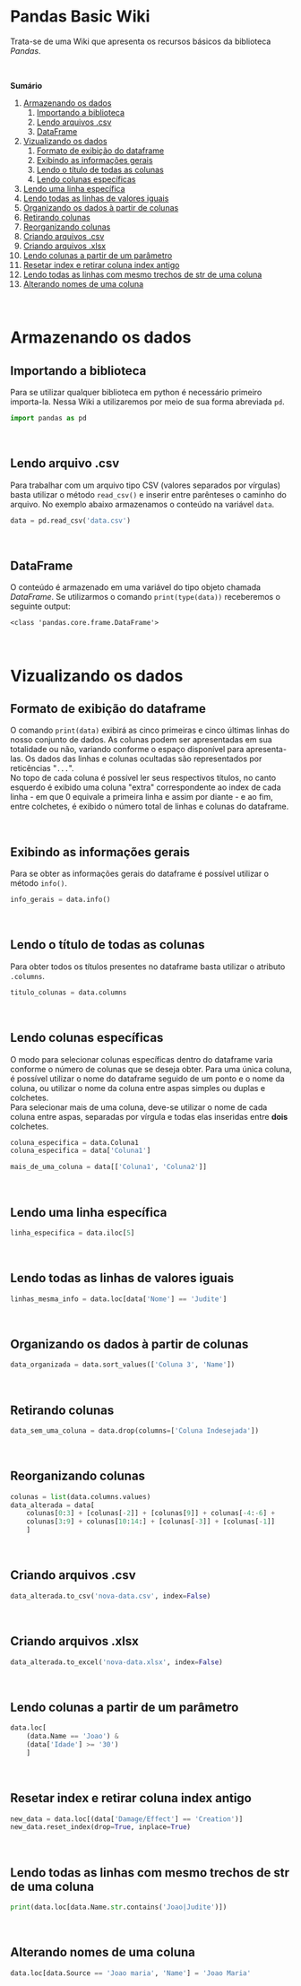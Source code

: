 # Pandas Basic Wiki

Trata-se de uma Wiki que apresenta os recursos básicos da biblioteca *Pandas*.  

<br>

**Sumário**
1. [Armazenando os dados](#armazenando-os-dados)
    1. [Importando a biblioteca](#importando-a-biblioteca)
    1. [Lendo arquivos .csv](#lendo-arquivo-csv)
    1. [DataFrame](#dataframe)
1. [Vizualizando os dados](#vizualizando-os-dados)
    1. [Formato de exibição do dataframe](#Formato-de-exibição-do-dataframe)
    1. [Exibindo as informações gerais](#exibindo-as-informações-gerais)
    1. [Lendo o título de todas as colunas](#lendo-o-título-de-todas-as-colunas)
    1. [Lendo colunas específicas](#lendo-colunas-específicas)
1. [Lendo uma linha específica](#Lendo-uma-linha-específica)
1. [Lendo todas as linhas de valores iguais](#lendo-todas-as-linhas-de-valores-iguais)
1. [Organizando os dados à partir de colunas](#organizando-os-dados-à-partir-de-colunas)
1. [Retirando colunas](#retirando-colunas)
1. [Reorganizando colunas](#reorganizando-colunas)
1. [Criando arquivos .csv](#criando-arquivos-csv)
1. [Criando arquivos .xlsx](#criando-arquivos-xlsx)
1. [Lendo colunas a partir de um parâmetro](#lendo-colunas-a-partir-de-um-parâmetro)
1. [Resetar index e retirar coluna index antigo](#resetar-index-e-retirar-coluna-index-antigo)
1. [Lendo todas as linhas com mesmo trechos de str de uma coluna](#lendo-todas-as-linhas-com-mesmo-trechos-de-str-de-uma-coluna)
1. [Alterando nomes de uma coluna](#alterando-nomes-de-uma-coluna)

<br>

# Armazenando os dados

## Importando a biblioteca

Para se utilizar qualquer biblioteca em python é necessário primeiro importa-la. Nessa Wiki a utilizaremos por meio de sua forma abreviada `pd`. 

```py
import pandas as pd
```

<br>

## Lendo arquivo .csv
Para trabalhar com um arquivo tipo CSV (valores separados por vírgulas) basta utilizar o método `read_csv()` e inserir entre parênteses o caminho do arquivo. No exemplo abaixo armazenamos o conteúdo na variável `data`.
```py
data = pd.read_csv('data.csv')
```

<br>

## DataFrame
O conteúdo é armazenado em uma variável do tipo objeto chamada *DataFrame*.
Se utilizarmos o comando `print(type(data))` receberemos o seguinte output:
```
<class 'pandas.core.frame.DataFrame'>
```

<br>

# Vizualizando os dados

## Formato de exibição do dataframe

O comando `print(data)` exibirá as cinco primeiras e cinco últimas linhas do nosso conjunto de dados. As colunas podem ser apresentadas em sua totalidade ou não, variando conforme o espaço disponível para apresenta-las. Os dados das linhas e colunas ocultadas são representados por reticências "`...`".  
No topo de cada coluna é possível ler seus respectivos títulos, no canto esquerdo é exibido uma coluna "extra" correspondente ao index de cada linha - em que 0 equivale a primeira linha e assim por diante - e ao fim, entre colchetes, é exibido o número total de linhas e colunas do dataframe.

<br>

## Exibindo as informações gerais

Para se obter as informações gerais do dataframe é possível utilizar o método `info()`.
```py
info_gerais = data.info()
```

<br>

## Lendo o título de todas as colunas
Para obter todos os títulos presentes no dataframe basta utilizar o atributo `.columns`.

```py
titulo_colunas = data.columns
```

<br>

## Lendo colunas específicas
O modo para selecionar colunas específicas dentro do dataframe varia conforme o número de colunas que se deseja obter. 
Para uma única coluna, é possível utilizar o nome do dataframe seguido de um ponto e o nome da coluna, ou utilizar o nome da coluna entre aspas simples ou duplas e colchetes.  
Para selecionar mais de uma coluna, deve-se utilizar o nome de cada coluna entre aspas, separadas por vírgula e todas elas inseridas entre **dois** colchetes.
```py
coluna_especifica = data.Coluna1
coluna_especifica = data['Coluna1']

mais_de_uma_coluna = data[['Coluna1', 'Coluna2']]
```

<br>

## Lendo uma linha específica

```py
linha_especifica = data.iloc[5]
```

<br>

## Lendo todas as linhas de valores iguais

```py
linhas_mesma_info = data.loc[data['Nome'] == 'Judite']
```

<br>

## Organizando os dados à partir de colunas

```py
data_organizada = data.sort_values(['Coluna 3', 'Name'])
```

<br>

## Retirando colunas

```py
data_sem_uma_coluna = data.drop(columns=['Coluna Indesejada'])
```

<br>

## Reorganizando colunas

```py
colunas = list(data.columns.values)
data_alterada = data[
    colunas[0:3] + [colunas[-2]] + [colunas[9]] + colunas[-4:-6] +
    colunas[3:9] + colunas[10:14:] + [colunas[-3]] + [colunas[-1]]
    ]
```

<br>

## Criando arquivos .csv

```py
data_alterada.to_csv('nova-data.csv', index=False)
```

<br>

## Criando arquivos .xlsx

```py
data_alterada.to_excel('nova-data.xlsx', index=False)
```

<br>

## Lendo colunas a partir de um parâmetro

```py
data.loc[
    (data.Name == 'Joao') &
    (data['Idade'] >= '30')
    ]
```

<br>


## Resetar index e retirar coluna index antigo

```py
new_data = data.loc[(data['Damage/Effect'] == 'Creation')]
new_data.reset_index(drop=True, inplace=True)
```

<br>

## Lendo todas as linhas com mesmo trechos de str de uma coluna

```py
print(data.loc[data.Name.str.contains('Joao|Judite')])
```

<br>

## Alterando nomes de uma coluna

```py
data.loc[data.Source == 'Joao maria', 'Name'] = 'Joao Maria'
```

<br>
